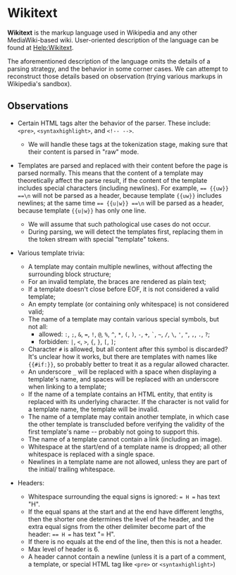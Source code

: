 # Wikitext

**Wikitext** is the markup language used in Wikipedia and any other MediaWiki-based
wiki. User-oriented description of the language can be found at
[Help:Wikitext](https://en.wikipedia.org/wiki/Help:Wikitext).

The aforementioned description of the language omits the details of a parsing strategy,
and the behavior in some corner cases. We can attempt to reconstruct those details
based on observation (trying various markups in Wikipedia's sandbox).


## Observations

- Certain HTML tags alter the behavior of the parser. These include: `<pre>`,
  `<syntaxhighlight>`, and `<!-- -->`.
  - We will handle these tags at the tokenization stage, making sure that their
    content is parsed in "raw" mode.

- Templates are parsed and replaced with their content before the page is parsed
  normally. This means that the content of a template may theoretically affect
  the parse result, if the content of the template includes special characters
  (including newlines). For example, `== {{uw}} ==\n` will not be parsed as a
  header, because template `{{uw}}` includes newlines; at the same time
  `== {{u|w}} ==\n` will be parsed as a header, because template `{{u|w}}` has
  only one line.
  - We will assume that such pathological use cases do not occur.
  - During parsing, we will detect the templates first, replacing them in the token
    stream with special "template" tokens.

- Various template trivia:
  - A template may contain multiple newlines, without affecting the surrounding block
    structure;
  - For an invalid template, the braces are rendered as plain text;
  - If a template doesn't close before EOF, it is not considered a valid template;
  - An empty template (or containing only whitespace) is not considered valid;
  - The name of a template may contain various special symbols, but not all:
    - allowed: `:`, `;`, `&`, `=`, `!`, `@`, `%`, `^`, `*`, `(`, `)`, `-`, `+`,
      `` ` ``, `~`, `/`, `\`, `'`, `"`, `,`, `.`, `?`;
    - forbidden: `|`, `<`, `>`, `{`, `}`, `[`, `]`;
  - Character `#` is allowed, but all content after this symbol is discarded? It's
    unclear how it works, but there are templates with names like `{{#if:}}`, so
    probably better to treat it as a regular allowed character.
  - An underscore `_` will be replaced with a space when displaying a template's name,
    and spaces will be replaced with an underscore when linking to a template;
  - If the name of a template contains an HTML entity, that entity is replaced with
    its underlying character. If the character is not valid for a template name, the
    template will be invalid.
  - The name of a template may contain another template, in which case the other
    template is transcluded before verifying the validity of the first template's
    name -- probably not going to support this.
  - The name of a template cannot contain a link (including an image).
  - Whitespace at the start/end of a template name is dropped; all other whitespace
    is replaced with a single space.
  - Newlines in a template name are not allowed, unless they are part of the initial/
    trailing whitespace.

- Headers:
  - Whitespace surrounding the equal signs is ignored: `= H =` has text "H".
  - If the equal spans at the start and at the end have different lengths, then
    the shorter one determines the level of the header, and the extra equal signs from
    the other delimiter become part of the header: `== H =` has text "= H".
  - If there is no equals at the end of the line, then this is not a header.
  - Max level of header is 6.
  - A header cannot contain a newline (unless it is a part of a comment, a template,
    or special HTML tag like `<pre>` or `<syntaxhighlight>`)
